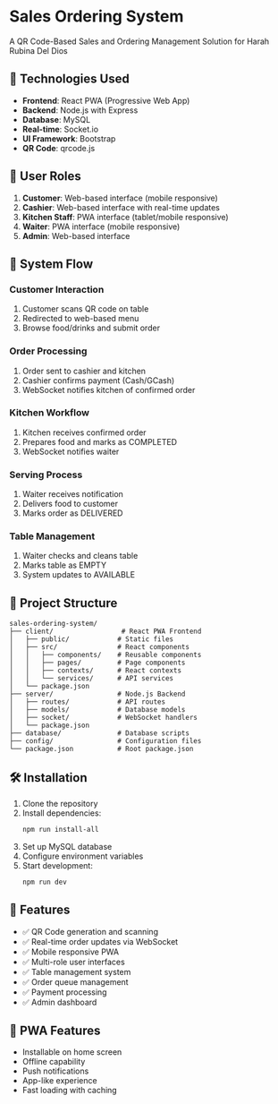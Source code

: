 # Sales Ordering System

A QR Code-Based Sales and Ordering Management Solution for Harah Rubina Del Dios

## 🚀 Technologies Used

- **Frontend**: React PWA (Progressive Web App)
- **Backend**: Node.js with Express
- **Database**: MySQL
- **Real-time**: Socket.io
- **UI Framework**: Bootstrap
- **QR Code**: qrcode.js

## 👥 User Roles

1. **Customer**: Web-based interface (mobile responsive)
2. **Cashier**: Web-based interface with real-time updates
3. **Kitchen Staff**: PWA interface (tablet/mobile responsive)
4. **Waiter**: PWA interface (mobile responsive)
5. **Admin**: Web-based interface

## 🔄 System Flow

### Customer Interaction
1. Customer scans QR code on table
2. Redirected to web-based menu
3. Browse food/drinks and submit order

### Order Processing
1. Order sent to cashier and kitchen
2. Cashier confirms payment (Cash/GCash)
3. WebSocket notifies kitchen of confirmed order

### Kitchen Workflow
1. Kitchen receives confirmed order
2. Prepares food and marks as COMPLETED
3. WebSocket notifies waiter

### Serving Process
1. Waiter receives notification
2. Delivers food to customer
3. Marks order as DELIVERED

### Table Management
1. Waiter checks and cleans table
2. Marks table as EMPTY
3. System updates to AVAILABLE

## 📁 Project Structure

```
sales-ordering-system/
├── client/                 # React PWA Frontend
│   ├── public/            # Static files
│   ├── src/               # React components
│   │   ├── components/    # Reusable components
│   │   ├── pages/         # Page components
│   │   ├── contexts/      # React contexts
│   │   └── services/      # API services
│   └── package.json
├── server/                # Node.js Backend
│   ├── routes/            # API routes
│   ├── models/            # Database models
│   ├── socket/            # WebSocket handlers
│   └── package.json
├── database/              # Database scripts
├── config/                # Configuration files
└── package.json           # Root package.json
```

## 🛠️ Installation

1. Clone the repository
2. Install dependencies:
   ```bash
   npm run install-all
   ```
3. Set up MySQL database
4. Configure environment variables
5. Start development:
   ```bash
   npm run dev
   ```

## 🌟 Features

- ✅ QR Code generation and scanning
- ✅ Real-time order updates via WebSocket
- ✅ Mobile responsive PWA
- ✅ Multi-role user interfaces
- ✅ Table management system
- ✅ Order queue management
- ✅ Payment processing
- ✅ Admin dashboard

## 📱 PWA Features

- Installable on home screen
- Offline capability
- Push notifications
- App-like experience
- Fast loading with caching 